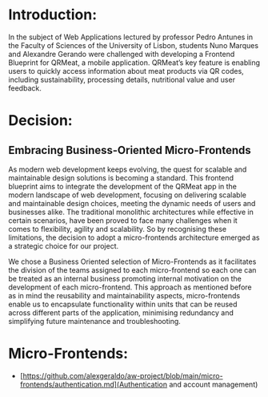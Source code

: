 # Introduction:
In the subject of Web Applications lectured by professor Pedro Antunes in the Faculty of Sciences of the University of Lisbon, students Nuno Marques and Alexandre Gerando were challenged with developing a Frontend Blueprint for QRMeat, a mobile application. QRMeat’s key feature is enabling users to quickly access  information about meat products via QR codes, including sustainability, processing details, nutritional value and user feedback.

# Decision:
## Embracing Business-Oriented Micro-Frontends


As modern web development keeps evolving, the quest for scalable and maintainable design solutions is becoming a standard. This frontend blueprint aims to integrate the development of the QRMeat app in the modern landscape of web development, focusing on delivering scalable and maintainable design choices, meeting the dynamic needs of users and businesses alike. The traditional monolithic architectures while effective in certain scenarios, have been proved to face many challenges when it comes to flexibility, agility and scalability. So by recognising these limitations, the decision to adopt a micro-frontends architecture emerged as a strategic choice for our project.

We chose a Business Oriented selection of Micro-Frontends as it facilitates the division of the teams assigned to each micro-frontend so each one can be treated as an internal business promoting internal motivation on the development of each micro-frontend. This approach as mentioned before as in mind the reusability and maintainability aspects, micro-frontends enable us to encapsulate functionality within units that can be reused across different parts of the application, minimising redundancy  and simplifying future maintenance and troubleshooting.


# Micro-Frontends:

  - [https://github.com/alexgeraldo/aw-project/blob/main/micro-frontends/authentication.md](Authentication and account management)
